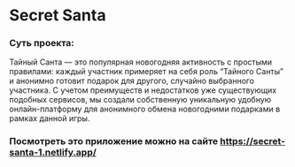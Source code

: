 # Secret Santa

### Суть проекта: 
Тайный Санта — это популярная новогодняя активность с простыми правилами: каждый участник примеряет на себя роль “Тайного Санты” и анонимно готовит подарок для другого, случайно выбранного участника.
C учетом преимуществ и недостатков уже существующих подобных сервисов, мы создали собственную уникальную удобную онлайн-платформу для анонимного обмена новогодними подарками в рамках данной игры. 

### Посмотреть это приложение можно на сайте https://secret-santa-1.netlify.app/
